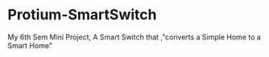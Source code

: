 # Protium-SmartSwitch
 My 6th Sem Mini Project, A Smart Switch that ,"converts a Simple Home to a Smart Home"

